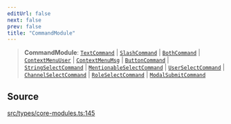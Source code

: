 ```yaml
---
editUrl: false
next: false
prev: false
title: "CommandModule"
---
```


> **CommandModule**: [`TextCommand`](/v4/api/interfaces/textcommand/) \| [`SlashCommand`](/v4/api/interfaces/slashcommand/) \| [`BothCommand`](/v4/api/interfaces/bothcommand/) \| [`ContextMenuUser`](/v4/api/interfaces/contextmenuuser/) \| [`ContextMenuMsg`](/v4/api/interfaces/contextmenumsg/) \| [`ButtonCommand`](/v4/api/interfaces/buttoncommand/) \| [`StringSelectCommand`](/v4/api/interfaces/stringselectcommand/) \| [`MentionableSelectCommand`](/v4/api/interfaces/mentionableselectcommand/) \| [`UserSelectCommand`](/v4/api/interfaces/userselectcommand/) \| [`ChannelSelectCommand`](/v4/api/interfaces/channelselectcommand/) \| [`RoleSelectCommand`](/v4/api/interfaces/roleselectcommand/) \| [`ModalSubmitCommand`](/v4/api/interfaces/modalsubmitcommand/)

## Source

[src/types/core-modules.ts:145](https://github.com/sern-handler/handler/blob/67bb4d4b9fa126f24874a3de1d4378e9fe9aca07/src/types/core-modules.ts#L145)
